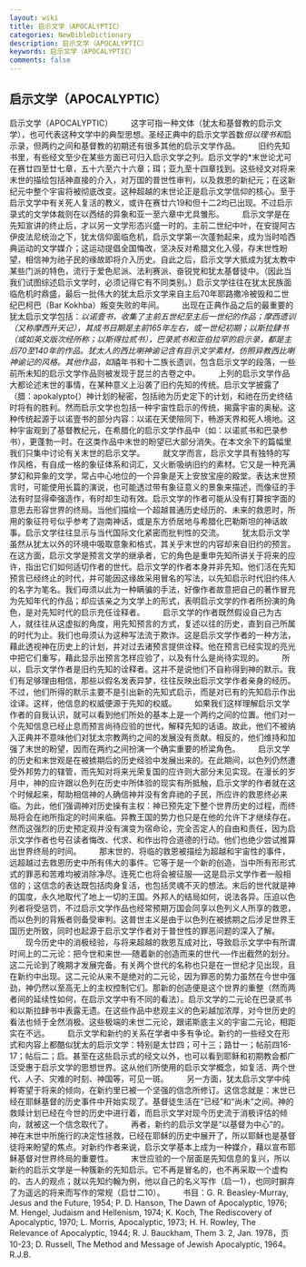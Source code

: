 ```yaml
---
layout: wiki
title: 启示文学（APOCALYPTIC）
categories: NewBibleDictionary
description: 启示文学（APOCALYPTIC）
keywords: 启示文学（APOCALYPTIC）
comments: false
---
```


## 启示文学（APOCALYPTIC）



启示文学（APOCALYPTIC）
　　这字可指一种文体（犹太和基督教的启示文学），也可代表这种文学中的典型思想。圣经正典中的启示文学首数*但以理书和*启示录，但两约之间和基督教的初期还有很多其他的启示文学作品。
　　旧约先知书里，有些经文至少在某些方面已可归入启示文学之列。启示文学的*末世论尤可在赛廿四至廿七章，五十六至六十六章；珥；亚九至十四章找到。这些经文对将来末世的描绘包括神直接的介入，对万国的普世性审判，以及救恩的新纪元；在这新纪元中整个宇宙将被彻底改变。这种超越的末世论正是启示文学信仰的核心。至于启示文学中有关死人复活的教义，或许在赛廿六19和但十二2均已出现。不过启示录式的文学体裁则在以西结的异象和亚一至六章中尤具雏形。
　　启示文学是在先知宣讲的终止后，才以另一文学形态兴盛一时的。主前二世纪中叶，在安提阿古伊皮法尼统治之下，犹太信仰面临危机，启示文学第一次蓬勃起来，成为当时哈西典运动的文学媒介；这运动提倡全国悔改，坚决反对希腊文化入侵，存末世性盼望，相信神为祂子民的缘故即将介入历史。自此之后，启示文学大抵成为犹太教中某些门派的特色，流行于爱色尼派、法利赛派、奋锐党和犹太基督徒中。（因此当我们试图综述启示文学时，必须记得它有不同类别。）启示文学往往在犹太民族面临危机时鼎盛，最后一批伟大的犹太启示文学来自主后70年耶路撒冷被毁和二世纪巴柯巴（Bar Kokhba）叛变失败的年间。
　　出现在正典作品之后的最重要的犹太启示文学包括：*以诺壹书，收集了主前五世纪至主后一世纪的作品；摩西遗训（又称摩西升天记），其成书日期是主前165年左右，或一世纪初期；以斯拉肆书（或如英文版次经所称；以斯得拉贰书），巴录贰书和亚伯拉罕的启示录，都是主后70至140年的作品。犹太人的西比喇神谕记含有启示文学素材，仿照异教西比喇神谕记的风格。其他作品，如*禧年书和十二族长遗训，包含启示文学的段落，一些前所未知的启示文学作品则被发现于昆兰的古卷之中。
　　上列的启示文学作品大都论述末世的事情，在某种意义上沿袭了旧约先知的传统。启示文学披露了（腊：apokalypto{）神计划的秘密，包括祂为历史定下的计划，和祂在历史终结时将有的胜利。然而启示文学也包括一种宇宙性启示的传统，揭露宇宙的奥秘。这种传统起源于以诺壹书的部分内容：以诺在天使陪同下，畅游天界和死人境地。这种宇宙观到了基督教纪元，在希腊化的启示文学作品中（如：以诺贰书和巴录参书），更蓬勃一时。在这类作品中末世的盼望已大部分消失。在本文余下的篇幅里我们只集中讨论有关末世的启示文学。
　　就文学而言，启示文学具有独特的写作风格，有自成一格的象征体系和词汇，又火断吸纳旧约的素材。它又是一种充满梦幻和异象的文学，常占中心地位的一个异象是天上安放宝座的殿堂。表达末世预言时，可能使用长篇的演说，也可能透过带有象征意义的景象来描述，而像征的手法有时显得牵强造作，有时却生动有效。启示文学的作者可能从没有打算按字面的意思去形容世界的终局。当他们描绘一个超越普通历史经历的、未来的救恩时，所用的象征符号似乎参考了迦南神话，或是东方侨居地与希腊化巴勒斯坦的神话故事。启示文学往往显示与当代国际文化紧密而批判性的交流。
　　犹太启示文学虽然从犹太以外的环境中吸取意象和格式，其关乎末世的内容却来自旧约的预言。在这方面，启示文学是预言文学的继承者，它的角色是重申先知所讲关于将来的应许，指出它们如何适切作者的世代。启示文学的作者本身并非先知。他们活在先知预言已经终止的时代，并可能因这缘故采用冒名的写法，以先知启示时代旧约伟人的名字为笔名。我们毋须以此为一种瞒骗的手法，好像作者故意把自己的著作冒充为先知年代的作品；却应该亲之为文学上的形式，表明启示文学的作者所扮演的角色，是对先知时代的启示充任诠释者。
　　启示文学的作者既然假设自己为古人，就往往从这虚拟的角度，用先知预言的方式，复述以往的历史，直到自己所属的时代为止。我们也毋须认为这种写法流于欺诈。这是启示文学作者的一种方法，藉此透视神在历史上的计划，并对过去诸预言提供诠释。他在预言已经实现的亮光中把它们重写，藉此显示出预言怎样应验了，以及有什么是尚待实现的。
　　所以，启示文学作者是旧约先知的诠释者。这并不是说他们不自称得到神的默示。我们有足够理由相信，那些以假名发表异梦，往往反映出启示文学作者亲身的经历。不过，他们所得的默示主要不是引出新的先知式启示，而是对已有的先知启示作出诠译。这样，他信息的权威便源于先知的权威。
　　如果我们这样理解启示文学作者的自我认识，就可以看到他们所处的基本上是一个两约之间的位置。他们对一个先知信息已经止息而预言尚待应验的世代，解释先知的话语。故此，他们不被纳入正典并不意味他们对犹太宗教两约之间的发展没有贡献。相反的，他们维持和加强了末世的盼望，因而在两约之间扮演一个确实重要的桥梁角色。
　　启示文学的历史和末世观是在被掳期后的历史经验中发展出来的。在此期间，以色列仍然遭受外邦势力的辖管，而先知对将来光荣复国的应许则大部分未见实现。在漫长的岁月中，神的应许跟以色列在历史中所体验的现实有所抵触，启示文学的作者就在这个时候起来，帮助相信神的人确信神并没有舍弃祂的子民，所应许的救恩终必来临。为此，他们强调神对历史操有主权：神已预先定下整个世界历史的过程，而终局将会在祂所指定的时间来临。异教王国的势力也只是在他的允许下才继续存在。然而这强烈的历史预定观并没有演变为宿命论，完全否定人的自由和责任，因为启示文学作者也号召读者悔改、代求、和作出符合道德的行动。他们也绝少尝试推算出世界终局的时间。
　　那末世的、将临的救恩被描绘为超越和宇宙性的事件，远超越过去救恩历史中所有伟大的事件。它等于是一个新的创造，当中所有形形式式的罪恶和苦难均被消除净尽。连死亡也将会被征服──这是启示文学作者一般相信的；这信念的表达既包括肉身复活，也包括灵魂不灭的想法。末后的世代就是神的国度，永久地取代了地上一切的王国。外邦人的结局如何，说法各异。压迫以色列者将受惩罚，不过启示文学作品也经常预期万国会同享以色列义人所享的救恩，而以色列的背叛者则备受审判。这普世主义是由于以色列在被掳期之后涉足世界王国历史所致，同时也起源于启示文学作者对于普世性的罪恶问题的深入了解。
　　现今历史中的消极经验，与将来超越的救恩互成对比，导致启示文学中有所谓时间上的二元论：把今世和来世──随着新的创造而来的世代──作出截然的划分。这二元论到了晚期才发展完备。有关两个世代的名称也只是在一世纪才见出现，且在新约中出现。这二元论从来不是绝对的二元论，因为罪恶的势力虽然在今世中强劲，神仍然以至高无上的主权控制它们。那新的创造便是这个世界的重整（然而两者间的延续性如何，在启示文学中有不同的看法）。启示文学的二元论在巴录贰书和以斯拉肆书中表露无遗。在这些作品中悲观主义的色彩越加浓厚，对今世历史的看法也倾于全然消极。这些极端的未世二元论，跟诺斯底主义的宇宙二元论，相距实在不远。
　　启示文学和新约的关系在学者中多有争论。新约的一些经文在形式和内容上都酷似犹太的启示文学：特别是太廿四；可十三；路廿一；帖前四16-17；帖后二；启。甚至在这些启示式的经文以外，也可以看到耶稣和初期教会都广泛受惠于启示文学的思想世界。这从他们所使用的启示文学概念，如复活、两个世代、人子、灾难的时刻、神国等，可见一斑。
　　另一方面，犹太启示文学中纯粹寄望于将来的倾向，在新约里已被一个坚强的信念所修订。这信念就是：末世已经在耶稣基督的历史事件中开始实现了。基督徒生活在“已经”和“尚未”之间。神的救赎计划已经在今世的历史中进行着，而启示文学对现今历史流于消极评估的倾向，就被这一个信念取代了。
　　再者，新约的启示文学是“以基督为中心”的。神在末世中所施行的决定性拯救，已经在耶稣的历史中展开了，所以耶稣也是基督徒将来盼望的焦点。对新约作者来说，启示文学基本上成为一种媒介，藉以宣布耶稣基督对世界终局的重要性。
　　末世应验的一个层面是先知信息的复兴，所以新约的启示文学是一种簇新的先知启示。它不再是冒名的，也不再采取一个虚构的、古人的观点；就以先知约翰为例，他以自己的名义写作（启一1），也同时摒弃了为遥远的将来而写作的常规（启廿二10）。
　　书目：G. R. Beasley-Murray, Jesus and the Future, 1954; P. D.
Hanson, The Dawn of Apocalyptic,
1976; M. Hengel, Judaism and Hellenism,
1974; K. Koch, The Rediscovery of
Apocalyptic, 1970; L. Morris, Apocalyptic,
1973; H. H. Rowley, The Relevance of
Apocalyptic, 1944; R. J. Bauckham, Them
3. 2, Jan. 1978，页10-23; D. Russell, The Method
and Message of Jewish Apocalyptic, 1964。
R.J.B.



